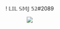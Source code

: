 <p align="center">
  ! 𝕃𝕀𝕃 𝕊𝕄𝕁 𝟝𝟚#2089
</p>

<p align="center">
  <img src="https://discord.c99.nl/widget/theme-1/338015895463002112.png" />
</p>
